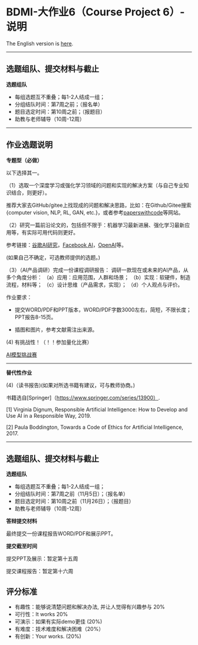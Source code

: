 # BDMI-大作业6（Course Project 6）-说明

The English version is [here](BDMI_Project6.md).

----

## **选题组队、提交材料与截止**

**选题组队**

- 每组选题互不重叠；每1-2人结成一组；
- 分组结队时间：第7周之前；（报名单）
- 题目选定时间：第10周之前；（报题目）
- 助教与老师辅导（10周-12周）

----
## **作业选题说明**

**专题型（必做）**

以下选择其一。

（1）选取一个深度学习或强化学习领域的问题和实现的解决方案（与自己专业知识结合，则更好）。 

推荐大家去GitHub/gitee上找现成的问题和解决思路，比如：在Github/Gitee搜索{computer vision, NLP, RL, GAN, etc.}，或者参考[paperswithcode](https://paperswithcode.com/sota)等网站。

（2）研究一篇前沿论文的，包括但不限于：机器学习最新进展、强化学习最新应用等，有实际可用代码则更好。

参考链接：[谷歌AI研究](https://ai.goole.com)，[Facebook AI](https://ai.facebook.com/research)，[OpenAI](https://openai.com)等。

(如果自己不确定，可选教师提供的选题。)

（3）（AI产品调研）完成一份课程调研报告：   调研一款现在或未来的AI产品，从多个角度分析：
  （a）应用：应用范围，人群和场景； 
  （b）实现：软硬件，制造流程，材料等； 
  （c）设计思维（产品需求，实现）；
  （d）个人观点与评价。

  作业要求：

  - 提交WORD/PDF和PPT版本，WORD/PDF字数3000左右，简短，不限长度；PPT报告8-15页。

  - 插图和图片，参考文献需注出来源。

(4) 有挑战性！（！！参加量化比赛）

[AI模型挑战赛](AI模型邀请赛.md)

----
**替代性作业**


(4)（读书报告)(如果对所选书籍有建议，可与教师协商。) 

书籍选自[Springer]（https://www.springer.com/series/13900）.

[1] Virginia Dignum, Responsible Artificial Intelligence: How to Develop and Use AI in a Responsible Way, 2019.

[2] Paula Boddington, Towards a Code of Ethics for Artificial Intelligence, 2017.

----
## **选题组队、提交材料与截止**

**选题组队**

- 每组选题互不重叠；每1-2人结成一组；
- 分组结队时间：第7周之前（11月5日）；（报名单）
- 题目选定时间：第10周之前（11月26日）；（报题目）
- 助教与老师辅导（10周-12周）

**答辩提交材料** 

最终提交一份课程报告WORD/PDF和展示PPT。

**提交截至时间** 

提交PPT及展示：暂定第十五周

提交课程报告：暂定第十六周

## **评分标准**
- 有趣性：能够说清楚问题和解决办法, 并让人觉得有兴趣参与 20%
- 可行性：It works 20%
- 可演示：如果有实际demo更佳 (20%)
- 有难度：技术难度和解决困难（20%）
- 有创新：Your works.  (20%)
